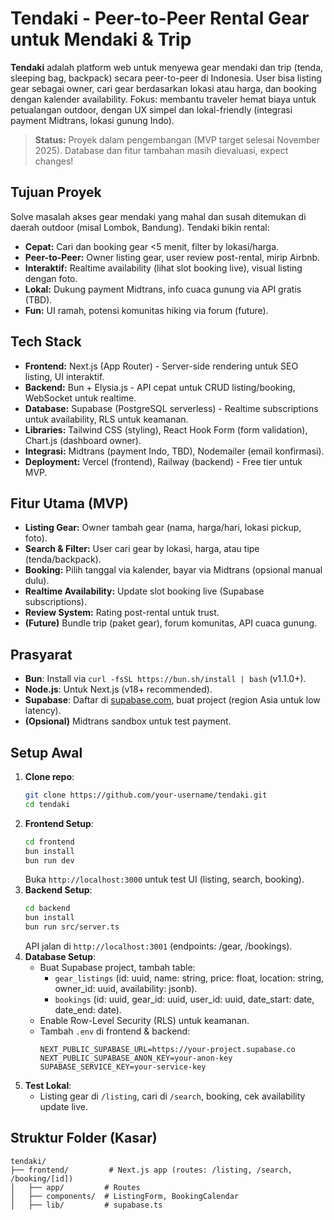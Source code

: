 # Tendaki - Peer-to-Peer Rental Gear untuk Mendaki & Trip

**Tendaki** adalah platform web untuk menyewa gear mendaki dan trip (tenda, sleeping bag, backpack) secara peer-to-peer di Indonesia. User bisa listing gear sebagai owner, cari gear berdasarkan lokasi atau harga, dan booking dengan kalender availability. Fokus: membantu traveler hemat biaya untuk petualangan outdoor, dengan UX simpel dan lokal-friendly (integrasi payment Midtrans, lokasi gunung Indo).

> **Status:** Proyek dalam pengembangan (MVP target selesai November 2025). Database dan fitur tambahan masih dievaluasi, expect changes!

## Tujuan Proyek

Solve masalah akses gear mendaki yang mahal dan susah ditemukan di daerah outdoor (misal Lombok, Bandung). Tendaki bikin rental:

- **Cepat:** Cari dan booking gear <5 menit, filter by lokasi/harga.
- **Peer-to-Peer:** Owner listing gear, user review post-rental, mirip Airbnb.
- **Interaktif:** Realtime availability (lihat slot booking live), visual listing dengan foto.
- **Lokal:** Dukung payment Midtrans, info cuaca gunung via API gratis (TBD).
- **Fun:** UI ramah, potensi komunitas hiking via forum (future).

## Tech Stack

- **Frontend:** Next.js (App Router) - Server-side rendering untuk SEO listing, UI interaktif.
- **Backend:** Bun + Elysia.js - API cepat untuk CRUD listing/booking, WebSocket untuk realtime.
- **Database:** Supabase (PostgreSQL serverless) - Realtime subscriptions untuk availability, RLS untuk keamanan.
- **Libraries:** Tailwind CSS (styling), React Hook Form (form validation), Chart.js (dashboard owner).
- **Integrasi:** Midtrans (payment Indo, TBD), Nodemailer (email konfirmasi).
- **Deployment:** Vercel (frontend), Railway (backend) - Free tier untuk MVP.

## Fitur Utama (MVP)

- **Listing Gear:** Owner tambah gear (nama, harga/hari, lokasi pickup, foto).
- **Search & Filter:** User cari gear by lokasi, harga, atau tipe (tenda/backpack).
- **Booking:** Pilih tanggal via kalender, bayar via Midtrans (opsional manual dulu).
- **Realtime Availability:** Update slot booking live (Supabase subscriptions).
- **Review System:** Rating post-rental untuk trust.
- **(Future)** Bundle trip (paket gear), forum komunitas, API cuaca gunung.

## Prasyarat

- **Bun**: Install via `curl -fsSL https://bun.sh/install | bash` (v1.1.0+).
- **Node.js**: Untuk Next.js (v18+ recommended).
- **Supabase**: Daftar di [supabase.com](https://supabase.com), buat project (region Asia untuk low latency).
- **(Opsional)** Midtrans sandbox untuk test payment.

## Setup Awal

1. **Clone repo**:
   ```bash
   git clone https://github.com/your-username/tendaki.git
   cd tendaki
   ```
2. **Frontend Setup**:
   ```bash
   cd frontend
   bun install
   bun run dev
   ```
   Buka `http://localhost:3000` untuk test UI (listing, search, booking).
3. **Backend Setup**:
   ```bash
   cd backend
   bun install
   bun run src/server.ts
   ```
   API jalan di `http://localhost:3001` (endpoints: /gear, /bookings).
4. **Database Setup**:
   - Buat Supabase project, tambah table:
     - `gear_listings` (id: uuid, name: string, price: float, location: string, owner_id: uuid, availability: jsonb).
     - `bookings` (id: uuid, gear_id: uuid, user_id: uuid, date_start: date, date_end: date).
   - Enable Row-Level Security (RLS) untuk keamanan.
   - Tambah `.env` di frontend & backend:
     ```plaintext
     NEXT_PUBLIC_SUPABASE_URL=https://your-project.supabase.co
     NEXT_PUBLIC_SUPABASE_ANON_KEY=your-anon-key
     SUPABASE_SERVICE_KEY=your-service-key
     ```
5. **Test Lokal**:
   - Listing gear di `/listing`, cari di `/search`, booking, cek availability update live.

## Struktur Folder (Kasar)

```plaintext
tendaki/
├── frontend/         # Next.js app (routes: /listing, /search, /booking/[id])
│   ├── app/         # Routes
│   ├── components/  # ListingForm, BookingCalendar
│   ├── lib/         # supabase.ts
```
